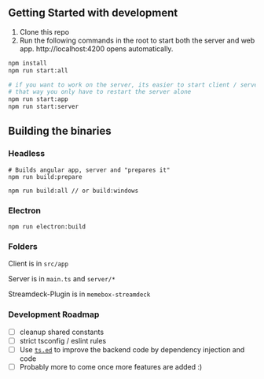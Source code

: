 
## Getting Started with development

1. Clone this repo
2. Run the following commands in the root to start both the server and web app.
   http://localhost:4200 opens automatically.

```sh
npm install
npm run start:all

# if you want to work on the server, its easier to start client / server separately
# that way you only have to restart the server alone
npm run start:app
npm run start:server
```

## Building the binaries

### Headless

```
# Builds angular app, server and "prepares it" 
npm run build:prepare

npm run build:all // or build:windows 
```

### Electron

```
npm run electron:build
```

### Folders
Client is in `src/app`

Server is in `main.ts` and `server/*`

Streamdeck-Plugin is in `memebox-streamdeck`

### Development Roadmap

- [ ] cleanup shared constants
- [ ] strict tsconfig / eslint rules
- [ ] Use [`ts.ed`](https://tsed.io/) to improve the backend code by dependency injection and code 
- [ ] Probably more to come once more features are added :)
